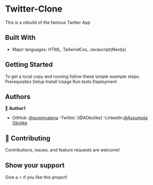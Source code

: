 # Twitter-Clone
This is a rebuild of the famous Twitter App


## Built With

- Major languages: HTML, TailwindCss, Javascript(Nextjs)



## Getting Started
To get a local copy and running follow these simple example steps.
Prerequisites
Setup
Install
Usage
Run tests
Deployment

## Authors

👤 **Author1**

- GitHub: [@summyalena](https://github.com/summyalena)
-Twitter: [@AOkolike]
-LinkedIn:[@Assumpta Okolike](https://www.linkedin.com/in/assumpta-okolike-58aba41b3/)

## 🤝 Contributing

Contributions, issues, and feature requests are welcome!


## Show your support

Give a ⭐️ if you like this project!

